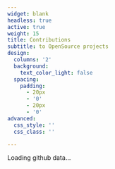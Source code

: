 ```yaml
---
widget: blank
headless: true
active: true
weight: 15
title: Contributions
subtitle: to OpenSource projects
design:
  columns: '2'
  background:
    text_color_light: false
  spacing:
    padding:
      - 20px
      - '0'
      - 20px
      - '0'
advanced:
  css_style: ''
  css_class: ''

---
```


<!-- Include the library. -->
<script
  src="https://unpkg.com/github-calendar@latest/dist/github-calendar.min.js">
</script>

<!-- Optionally, include the theme (if you don't want to struggle to write the CSS) -->
<link
  rel="stylesheet"
  href="https://unpkg.com/github-calendar@latest/dist/github-calendar-responsive.css"
/>

<!-- Prepare a container for your calendar. -->
<div class="calendar">
    <!-- Loading stuff -->
    Loading github data...
</div>

<script>
    // or enable responsive functionality:
    GitHubCalendar(".calendar", "luiscachog", { responsive: true });
</script>
